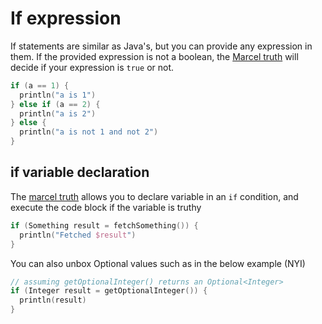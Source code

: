 # If expression
If statements are similar as Java's, but you can provide any expression in them. If the provided expression is not a boolean,
the [Marcel truth](marcel-truth.md) will decide if your expression is `true` or not.

```kotlin
if (a == 1) {
  println("a is 1")
} else if (a == 2) {
  println("a is 2")
} else {
  println("a is not 1 and not 2")
}
```

## if variable declaration
The [marcel truth](marcel-truth.md) allows you to declare variable in an `if` condition, and execute the code block if the variable is truthy
```kotlin
if (Something result = fetchSomething()) {
  println("Fetched $result")
}
```

You can also unbox Optional values such as in the below example (NYI)

```kotlin
// assuming getOptionalInteger() returns an Optional<Integer>
if (Integer result = getOptionalInteger()) {
  println(result)
}
```